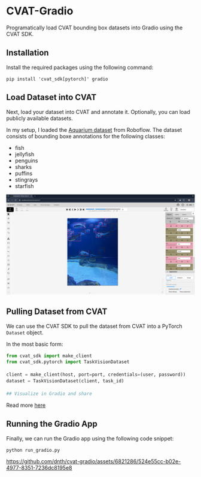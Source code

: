 # CVAT-Gradio

Programatically load CVAT bounding box datasets into Gradio using the CVAT SDK.

## Installation
Install the required packages using the following command:

```
pip install 'cvat_sdk[pytorch]' gradio
```

## Load Dataset into CVAT
Next, load your dataset into CVAT and annotate it. Optionally, you can load publicly available datasets.

In my setup, I loaded the [Aquarium dataset](https://public.roboflow.com/object-detection/aquarium) from Roboflow. The dataset consists of bounding boxe annotations for the following classes:

+ fish 
+ jellyfish 
+ penguins 
+ sharks 
+ puffins 
+ stingrays 
+ starfish

![cvat](./assets/cvat.png)

## Pulling Dataset from CVAT

We can use the CVAT SDK to pull the dataset from CVAT into a PyTorch `Dataset` object.

In the most basic form:

```python
from cvat_sdk import make_client
from cvat_sdk.pytorch import TaskVisionDataset

client = make_client(host, port=port, credentials=(user, password))
dataset = TaskVisionDataset(client, task_id)

## Visualize in Gradio and share
```

Read more [here](https://docs.cvat.ai/docs/api_sdk/sdk/pytorch-adapter/)


## Running the Gradio App

Finally, we can run the Gradio app using the following code snippet:

```python
python run_gradio.py
```

https://github.com/dnth/cvat-gradio/assets/6821286/524e55cc-b02e-4977-8351-7236dc8195e8

